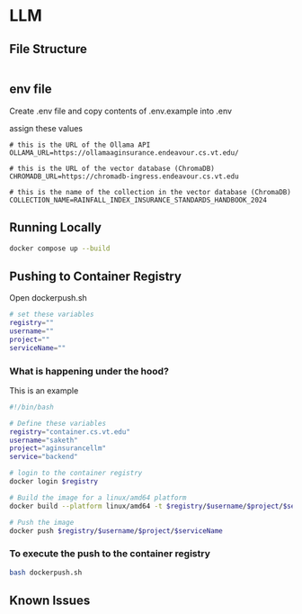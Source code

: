 # LLM

## File Structure
```

```

## env file
Create .env file and copy contents of .env.example into .env

assign these values

```
# this is the URL of the Ollama API
OLLAMA_URL=https://ollamaaginsurance.endeavour.cs.vt.edu/

# this is the URL of the vector database (ChromaDB)
CHROMADB_URL=https://chromadb-ingress.endeavour.cs.vt.edu

# this is the name of the collection in the vector database (ChromaDB)
COLLECTION_NAME=RAINFALL_INDEX_INSURANCE_STANDARDS_HANDBOOK_2024
```


## Running Locally
```bash 
docker compose up --build
```


## Pushing to Container Registry

Open dockerpush.sh

```bash
# set these variables
registry=""
username=""
project=""
serviceName=""

```

### What is happening under the hood?
This is an example
```bash
#!/bin/bash

# Define these variables
registry="container.cs.vt.edu"
username="saketh"
project="aginsurancellm"
service="backend"

# login to the container registry
docker login $registry

# Build the image for a linux/amd64 platform 
docker build --platform linux/amd64 -t $registry/$username/$project/$serviceName .

# Push the image
docker push $registry/$username/$project/$serviceName
```

### To execute the push to the container registry
```bash
bash dockerpush.sh
```

## Known Issues




